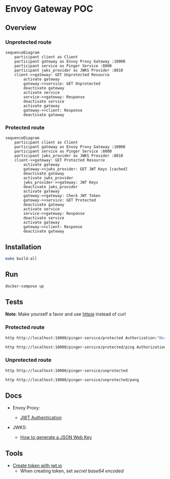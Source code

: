 # Envoy Gateway POC

## Overview

### Unprotected route

```mermaid
sequenceDiagram
    participant client as Client
    participant gateway as Envoy Proxy Gateway :10000
    participant service as Pinger Service :8000
    participant jwks_provider as JWKS Provider :8010
    client->>gateway: GET Unprotected Resource
        activate gateway
        gateway->>service: GET Unprotected
        deactivate gateway
        activate service
        service->>gateway: Response
        deactivate service
        activate gateway
        gateway->>client: Response
        deactivate gateway
```

### Protected route

```mermaid
sequenceDiagram
    participant client as Client
    participant gateway as Envoy Proxy Gateway :10000
    participant service as Pinger Service :8000
    participant jwks_provider as JWKS Provider :8010
    client->>gateway: GET Protected Resource
        activate gateway
        gateway->>jwks_provider: GET JWT Keys [cached]
        deactivate gateway
        activate jwks_provider
        jwks_provider->>gateway: JWT Keys
        deactivate jwks_provider
        activate gateway
        gateway->>gateway: Check JWT Token
        gateway->>service: GET Protected
        deactivate gateway
        activate service
        service->>gateway: Response
        deactivate service
        activate gateway
        gateway->>client: Response
        deactivate gateway
```


## Installation

```sh
make build-all
```

## Run
```sh
docker-compose up
```

## Tests

**Note**: Make yourself a favor and use [httpie](https://httpie.io/cli) instead of curl

### Protected route

```sh
http http://localhost:10000/pinger-service/protected Authorization:"Berarer eyJhbGciOiJIUzI1NiIsInR5cCI6IkpXVCJ9.eyJzdWIiOiIxMjM0NTY3ODkwIiwibmFtZSI6IkpvaG4gRG9lIiwiaWF0IjoxNTE2MjM5MDIyfQ.b34h75BHF04QKEMBiiKZ1H8vVJMBWv3JybA9LT-GF9s"
```

```sh
http http://localhost:10000/pinger-service/protected/ping Authorization:"Berarer eyJhbGciOiJIUzI1NiIsInR5cCI6IkpXVCJ9.eyJzdWIiOiIxMjM0NTY3ODkwIiwibmFtZSI6IkpvaG4gRG9lIiwiaWF0IjoxNTE2MjM5MDIyfQ.b34h75BHF04QKEMBiiKZ1H8vVJMBWv3JybA9LT-GF9s"
```

### Unprotected route

```sh
http http://localhost:10000/pinger-service/unprotected
```

```sh
http http://localhost:10000/pinger-service/unprotected/pong
```


## Docs

- Envoy Proxy:
  - [JWT Authentication](https://www.envoyproxy.io/docs/envoy/v1.23.0/configuration/http/http_filters/jwt_authn_filter.html?highlight=local_jwks)

- JWKS:
  - [How to generate a JSON Web Key](https://connect2id.com/products/nimbus-jose-jwt/examples/jwk-generation)

## Tools

- [Create token with jwt.io](https://jwt.io)
  - When creating token, set *secret base64 encoded*
